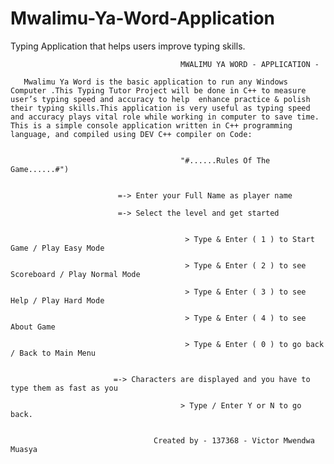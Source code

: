 # Mwalimu-Ya-Word-Application
Typing Application that helps users improve typing skills.

                                          MWALIMU YA WORD - APPLICATION - 

       Mwalimu Ya Word is the basic application to run any Windows Computer .This Typing Tutor Project will be done in C++ to measure user’s typing speed and accuracy to help  enhance practice & polish their typing skills.This application is very useful as typing speed and accuracy plays vital role while working in computer to save time. This is a simple console application written in C++ programming language, and compiled using DEV C++ compiler on Code:


                                          "#......Rules Of The Game......#")


                            =-> Enter your Full Name as player name

                            =-> Select the level and get started 
                            
           
                                           > Type & Enter ( 1 ) to Start Game / Play Easy Mode
 
                                           > Type & Enter ( 2 ) to see Scoreboard / Play Normal Mode
            
                                           > Type & Enter ( 3 ) to see Help / Play Hard Mode

                                           > Type & Enter ( 4 ) to see About Game 

                                           > Type & Enter ( 0 ) to go back / Back to Main Menu 
 

                           =-> Characters are displayed and you have to type them as fast as you

                                          > Type / Enter Y or N to go back.


                                    Created by - 137368 - Victor Mwendwa Muasya 

